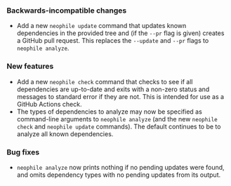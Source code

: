 ### Backwards-incompatible changes

- Add a new `neophile update` command that updates known dependencies in the provided tree and (if the `--pr` flag is given) creates a GitHub pull request. This replaces the `--update` and `--pr` flags to `neophile analyze`.

### New features

- Add a new `neophile check` command that checks to see if all dependencies are up-to-date and exits with a non-zero status and messages to standard error if they are not. This is intended for use as a GitHub Actions check.
- The types of dependencies to analyze may now be specified as command-line arguments to `neophile analyze` (and the new `neophile check` and `neophile update` commands). The default continues to be to analyze all known dependencies.

### Bug fixes

- `neophile analyze` now prints nothing if no pending updates were found, and omits dependency types with no pending updates from its output.
